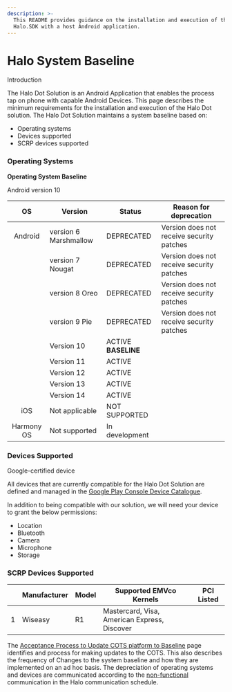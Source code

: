 ```yaml
---
description: >-
  This README provides guidance on the installation and execution of the
  Halo.SDK with a host Android application.
---
```


# Halo System Baseline

Introduction&#x20;

The Halo Dot Solution is an Android Application that enables the process tap on phone with capable Android Devices. This page describes the minimum requirements for the installation and execution of the Halo Dot solution. The Halo Dot Solution maintains a system baseline based on:

* Operating systems
* Devices supported
* SCRP devices supported

### Operating Systems <a href="#operating-systems" id="operating-systems"></a>

**Operating System Baseline**

Android version 10

|              **OS**             | **Version**           | **Status**           | **Reason for deprecation**                |
| :-----------------------------: | --------------------- | -------------------- | ----------------------------------------- |
| <p> </p><p> </p><p> Android</p> | version 6 Marshmallow | DEPRECATED           | Version does not receive security patches |
|                                 | version 7 Nougat      | DEPRECATED           | Version does not receive security patches |
|                                 | version 8 Oreo        | DEPRECATED           | Version does not receive security patches |
|                                 | version 9 Pie         | DEPRECATED           | Version does not receive security patches |
|                                 | Version 10            |  ACTIVE **BASELINE** |                                           |
|                                 | Version 11            |  ACTIVE              |                                           |
|                                 | Version 12            |  ACTIVE              |                                           |
|                                 | Version 13            |  ACTIVE              |                                           |
|                                 | Version 14            |  ACTIVE              |                                           |
|               iOS               | Not applicable        | NOT SUPPORTED        |                                           |
|            Harmony OS           | Not supported         | In development       |                                           |

### Devices Supported <a href="#devices-supported" id="devices-supported"></a>

Google-certified device

All devices that are currently compatible for the Halo Dot Solution are defined and managed in the <a href="https://play.google.com/console/u/0/developers/7094180247634818303/app/4974352686746815262/devices" target="_blank">Google Play Console Device Catalogue</a>.

In addition to being compatible with our solution, we will need your device to grant the below permissions:

* Location
* Bluetooth
* Camera
* Microphone
* Storage

### SCRP Devices Supported <a href="#scrp-devices-supported" id="scrp-devices-supported"></a>

|   | **Manufacturer** | **Model** | **Supported EMVco Kernels**                  | **PCI Listed** |
| - | ---------------- | --------- | -------------------------------------------- | -------------- |
| 1 | Wiseasy          | R1        | Mastercard, Visa, American Express, Discover |                |

The <a href="https://synthesis-software.atlassian.net/wiki/x/J4A0\_/" target="_blank">Acceptance Process to Update COTS platform to Baseline</a> page identifies and process for making updates to the COTS. This also describes the frequency of Changes to the system baseline and how they are implemented on an ad hoc basis. The depreciation of operating systems and devices are communicated according to the <a href="https://synthesis-software.atlassian.net/wiki/spaces/H/pages/2411921411/Communication+Schedule#Manual-Communication-Channels" target="_blank">non-functional</a> communication in the Halo communication schedule.
